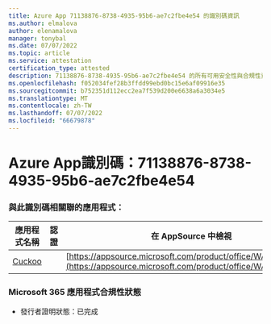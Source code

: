 ```yaml
---
title: Azure App 71138876-8738-4935-95b6-ae7c2fbe4e54 的識別碼資訊
ms.author: elmalova
author: elenamalova
manager: tonybal
ms.date: 07/07/2022
ms.topic: article
ms.service: attestation
certification_type: attested
description: 71138876-8738-4935-95b6-ae7c2fbe4e54 的所有可用安全性與合規性資訊。
ms.openlocfilehash: f052034fef28b3ffdd99ebd0bc15e6af09916e35
ms.sourcegitcommit: b752351d112ecc2ea7f539d200e6638a6a3034e5
ms.translationtype: MT
ms.contentlocale: zh-TW
ms.lasthandoff: 07/07/2022
ms.locfileid: "66679878"
---
```

# <a name="azure-app-id-71138876-8738-4935-95b6-ae7c2fbe4e54"></a>Azure App識別碼：71138876-8738-4935-95b6-ae7c2fbe4e54


### <a name="apps-associated-with-this-id"></a>與此識別碼相關聯的應用程式：
| **應用程式名稱** | **認證** | **在 AppSource 中檢視** |
|--------------|---------------|-----------------------|
| [Cuckoo](../forward/WA200002750.md) |  | [https://appsource.microsoft.com/product/office/WA200002750](https://appsource.microsoft.com/product/office/WA200002750) |

### <a name="microsoft-365-app-compliance-status"></a>Microsoft 365 應用程式合規性狀態
- 發行者證明狀態：已完成
